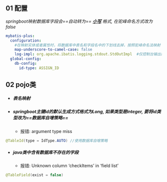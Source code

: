 ## 01 配置

*springboot映射数据库字段会==自动转为== **<u>小写</u>** 格式, 在驼峰命名方式改为false*
    

```yml
mybatis-plus:
  configuration:
    #在映射实体或者属性时，将数据库中表名和字段名中的下划线去掉，按照驼峰命名法映射
    map-underscore-to-camel-case: false
    log-impl: org.apache.ibatis.logging.stdout.StdOutImpl  #仅控制台输出的日志
  global-config:
    db-config:
      id-type: ASSIGN_ID
```

## 02 pojo类

- ##### 表名映射
    
- ##### springboot主键id的默认生成方式格式为Long, 如果类型是Integer, 要将id类型改为==数据库自增策略==
    
    - 报错: argument type miss

```java
@TableId(type = IdType.AUTO) //使用数据库自增策略
```

- ##### java类中含有数据库不存在的字段
    
    - 报错: Unknown column ‘checkItems’ in ‘field list’

```java
@TableField(exist = false)
```